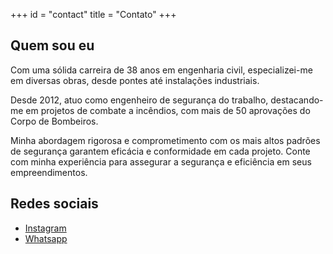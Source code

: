 +++
id = "contact"
title = "Contato"
+++

## Quem sou eu

Com uma sólida carreira de 38 anos em engenharia civil, especializei-me em diversas obras, desde pontes até instalações industriais.

Desde 2012, atuo como engenheiro de segurança do trabalho, destacando-me em projetos de combate a incêndios, com mais de 50 aprovações do Corpo de Bombeiros.

Minha abordagem rigorosa e comprometimento com os mais altos padrões de segurança garantem eficácia e conformidade em cada projeto. Conte com minha experiência para assegurar a segurança e eficiência em seus empreendimentos.

## Redes sociais

- [Instagram](https://www.instagram.com/vitoi.engseguranca/)
- [Whatsapp](https://wa.me//5532991328082?text=Gostaria%20%C2%A0de%20saber%20mais%20sobre%20os%20servi%C3%A7os%20de%20projeto%20de%20combate%20a%20inc%C3%AAndio)
